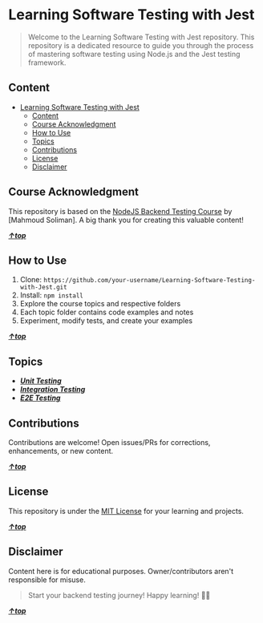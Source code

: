 # Learning Software Testing with Jest

> Welcome to the Learning Software Testing with Jest repository. This repository is a dedicated resource to guide you through the process of mastering software testing using Node.js and the Jest testing framework.

## Content

<!-- TOC -->

- [Learning Software Testing with Jest](#learning-software-testing-with-jest)
    - [Content](#content)
    - [Course Acknowledgment](#course-acknowledgment)
    - [How to Use](#how-to-use)
    - [Topics](#topics)
    - [Contributions](#contributions)
    - [License](#license)
    - [Disclaimer](#disclaimer)

<!-- /TOC -->

## Course Acknowledgment

This repository is based on the [NodeJS Backend Testing Course](https://youtube.com/playlist?list=PLzNfs-3kBUJllCa8_6pLYDMnIlg6Lfvu4) by [Mahmoud Soliman]. A big thank you for creating this valuable content!

**_[&uarr;top](#content)_**

## How to Use

1. Clone: `https://github.com/your-username/Learning-Software-Testing-with-Jest.git`
2. Install: `npm install`
3. Explore the course topics and respective folders
4. Each topic folder contains code examples and notes
5. Experiment, modify tests, and create your examples

**_[&uarr;top](#content)_**

## Topics

- ***[Unit Testing](./unit-testing/)***
- ***[Integration Testing](./integration-testing/)***
- ***[E2E Testing](./E2E-testing/)***

## Contributions

Contributions are welcome! Open issues/PRs for corrections, enhancements, or new content.

**_[&uarr;top](#content)_**

## License

This repository is under the [MIT License](LICENSE) for your learning and projects.

**_[&uarr;top](#content)_**

## Disclaimer

Content here is for educational purposes. Owner/contributors aren't responsible for misuse.

> Start your backend testing journey! Happy learning! 🚀🧪

**_[&uarr;top](#content)_**
